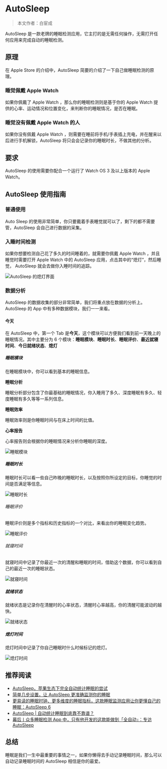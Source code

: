 # AutoSleep
> 本文作者：白宦成

AutoSleep 是一款老牌的睡眠检测应用，它主打的是无需任何操作，无需打开任何应用来完成自动的睡眠检测。

## 原理

在 Apple Store 的介绍中，AutoSleep 简要的介绍了一下自己做睡眠检测的原理。

### 睡觉佩戴 Apple Watch 

如果你佩戴了 Apple Watch ，那么你的睡眠检测则是基于你的 Apple Watch 提供的心率、运动情况和位置变化，来判断你的睡眠情况，是否在睡眠。

### 睡觉没有佩戴 Apple Watch 的人

如果你没有佩戴 Apple Watch ，则需要在睡前将手机/手表插上充电，并在醒来以后进行手机解锁，AutoSleep 将只会会记录你的睡眠时长，不做其他的分析。

## 要求

AutoSleep 的使用需要你配合一个运行了 Watch OS 3 及以上版本的 Apple Watch。


## AutoSleep 使用指南
### 普通使用

Auto Sleep 的使用非常简单，你只要戴着手表睡觉就可以了，剩下的都不需要管，AutoSleep 会自己进行数据的采集。

### 入睡时间检测

如果你想要检测自己花了多久的时间睡着的，就需要你佩戴 Apple Watch ，并且睡觉时需要打开 Apple Watch 中的 AutoSleep 应用，点击其中的“熄灯”，然后睡觉， AutoSleep 就会去做你入睡时间的追踪。

![AutoSleep 的熄灯界面](../images/sleep-autosleep-watch-interface.png)

### 数据分析

AutoSleep 的数据收集的部分非常简单，我们将重点放在数据的分析上。AutoSleep 的 App 中有多种数据模块，我们一一来看。
#### 今天

在 AutoSleep 中，第一个 Tab 是**今天**，这个模块可以方便我们看到前一天晚上的睡眠情况。其中主要分为 6 个模块：**睡眠模块**、**睡眠时长**、**睡眠评价**、**最近就寝时间**、**今日就绪状态**、**熄灯**

##### 睡眠模块

在睡眠模块中，你可以看到基本的睡眠信息。

**睡眠分析**

睡眠分析部分包含了你最基础的睡眠情况，你入睡用了多久、深度睡眠有多久、轻度睡眠有多久等等一系列信息。


**睡眠效率**

睡眠效率则是你睡眠时间与在床上时间的比值。

**心率报告**

心率报告则会根据你的睡眠情况来分析你睡眠的深度。

![睡眠模块](../images/sleep-autosleep-today-block1.jpeg)

##### 睡眠时长

睡眠时长可以看一些自己昨晚的睡眠时长，以及按照你所设定的目标，你睡觉的时间是否满足等信息。

![睡眠时长](../images/sleep-autosleep-today-block2.jpeg)


###### 睡眠评价

睡眠评价则是多个指标和历史指标的一个对比，来看出你的睡眠变化趋势。

![睡眠评价](../images/sleep-autosleep-today-block3.jpeg)


###### 就寝时间

就寝时间中记录了你最近一次的清醒和睡眠的时间，借助这个数据，你可以看到自己的最近一次的睡眠状态。

![就寝时间](../images/sleep-autosleep-today-block4.jpeg)

##### 就绪状态

就绪状态是记录你在清醒时的心率状态，清醒时心率越高，你的清醒可能波动的越快。

![就绪状态](../images/sleep-autosleep-today-block5.jpeg)

##### 熄灯时间

熄灯时间中记录了你自己睡眠时什么时候标记的熄灯。

![熄灯时间](../images/sleep-autosleep-today-block6.jpeg)




## 推荐阅读

- [AutoSleep，苹果生态下完全自动统计睡眠的尝试](https://sspai.com/post/36716)
- [简单几步设置，让 AutoSleep 更准确监测你的睡眠](https://sspai.com/post/42843)
- [更易读的睡眠时钟、更多维度的睡眠指标，这款睡眠监测应用让你更懂自己的睡眠：AutoSleep 6](https://sspai.com/post/51957)
- [AutoSleep | 自动统计睡眠到底靠不靠谱？](https://sspai.com/post/55574)
- [幕后丨众多睡眠检测 App 中，只有他开发的这款能做到「全自动」：专访 AutoSleep](https://sspai.com/post/38854)

## 总结

睡眠是我们一生中最重要的事情之一，如果你懒得去手动记录睡眠时间，那么可以自动记录睡眠时间的 AutoSleep 相信是你的最爱。
